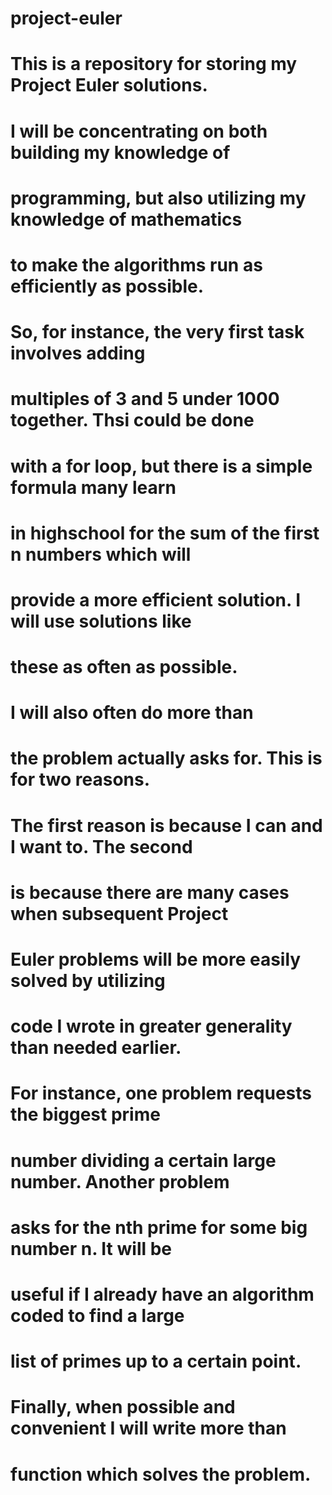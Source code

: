 # project-euler
# This is a repository for storing my Project Euler solutions.
# I will be concentrating on both building my knowledge of
# programming, but also utilizing my knowledge of mathematics
# to make the algorithms run as efficiently as possible.
# So, for instance, the very first task involves adding
# multiples of 3 and 5 under 1000 together. Thsi could be done
# with a  for loop, but there is a simple formula many learn
# in highschool for the sum of the first n numbers which will
# provide a more efficient solution. I will use solutions like
# these as often as possible.

# I will also often do more than
# the problem actually asks for. This is for two reasons.
# The first reason is because I can and I want to. The second
# is because there are many cases when subsequent Project
# Euler problems will be more easily solved by utilizing
# code I wrote in greater generality than needed earlier.
# For instance, one problem requests the biggest prime
# number dividing a certain large number. Another problem
# asks for the nth prime for some big number n. It will be
# useful if I already have an algorithm coded to find a large
# list of primes up to a certain point.

# Finally, when possible and convenient I will write more than
# function which solves the problem.
